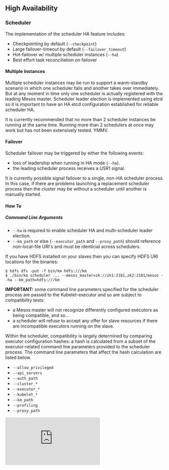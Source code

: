 ## High Availability

### Scheduler

The implementation of the scheduler HA feature includes:

- Checkpointing by default (`--checkpoint`)
- Large failover-timeout by default (`--failover_timeout`)
- Hot-failover w/ multiple scheduler instances (`--ha`)
- Best effort task reconciliation on failover

#### Multiple Instances

Multiple scheduler instances may be run to support a warm-standby scenario in which one scheduler fails and another takes over immediately.
But at any moment in time only one scheduler is actually registered with the leading Mesos master.
Scheduler leader election is implemented using etcd so it is important to have an HA etcd configuration established for reliable scheduler HA.

It is currently recommended that no more than 2 scheduler instances be running at the same time.
Running more than 2 schedulers at once may work but has not been extensively tested.
YMMV.

#### Failover

Scheduler failover may be triggered by either the following events:

- loss of leadership when running in HA mode (`--ha`).
- the leading scheduler process receives a USR1 signal.

It is currently possible signal failover to a single, non-HA scheduler process.
In this case, if there are problems launching a replacement scheduler process then the cluster may be without a scheduler until another is manually started.

#### How To

##### Command Line Arguments

- `--ha` is required to enable scheduler HA and multi-scheduler leader election.
- `--km_path` or else (`--executor_path` and `--proxy_path`) should reference non-local-file URI's and must be identicial across schedulers.

If you have HDFS installed on your slaves then you can specify HDFS URI locations for the binaries:

```shell
$ hdfs dfs -put -f bin/km hdfs:///km
$ ./bin/km scheduler ... --mesos_master=zk://zk1:2181,zk2:2181/mesos --ha --km_path=hdfs:///km
```

**IMPORTANT:** some command line parameters specified for the scheduler process are passed to the Kubelet-executor and so are subject to compatibility tests:

- a Mesos master will not recognize differently configured executors as being compatible, and so...
- a scheduler will refuse to accept any offer for slave resources if there are incompatible executors running on the slave.

Within the scheduler, compatibility is largely determined by comparing executor configuration hashes:
  a hash is calculated from a subset of the executor-related command line parameters provided to the scheduler process.
The command line parameters that affect the hash calculation are listed below.

- `--allow_privileged`
- `--api_servers`
- `--auth_path`
- `--cluster_*`
- `--executor_*`
- `--kubelet_*`
- `--km_path`
- `--profiling`
- `--proxy_path`


[![Analytics](https://kubernetes-site.appspot.com/UA-36037335-10/GitHub/contrib/mesos/docs/ha.md?pixel)]()
